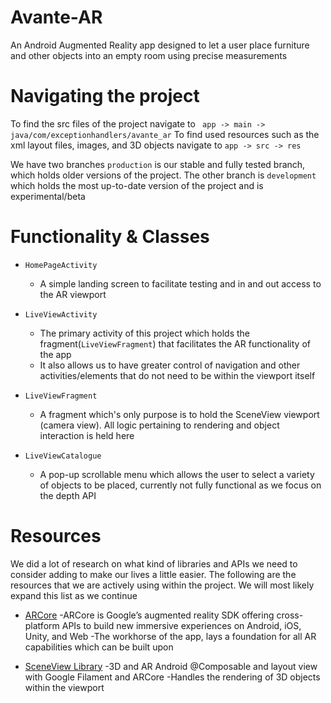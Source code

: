 # Avante-AR 
An Android Augmented Reality app designed to let a user place furniture and other objects into an empty room using precise measurements


# Navigating the project 
To find the src files of the project navigate to ``` app -> main -> java/com/exceptionhandlers/avante_ar```
To find used resources such as the xml layout files, images, and 3D objects navigate to ``` app -> src -> res ```

We have two branches ``` production ``` is our stable and fully tested branch, which holds older versions of the project.
The other branch is ``` development ``` which holds the most up-to-date version of the project and is experimental/beta

# Functionality & Classes

* ```HomePageActivity```
  - A simple landing screen to facilitate testing and in and out access to the AR viewport

* ```LiveViewActivity```
  - The primary activity of this project which holds the fragment(```LiveViewFragment```) that facilitates the AR functionality of the app
  - It also allows us to have greater control of navigation and other activities/elements that do not need to be within the viewport itself
  
* ```LiveViewFragment```
  - A fragment which's only purpose is to hold the SceneView viewport (camera view). All logic pertaining to rendering and object interaction is held here

* ```LiveViewCatalogue```
  - A pop-up scrollable menu which allows the user to select a variety of objects to be placed, currently not fully functional as we focus on the depth API

 # Resources
 We did a lot of research on what kind of libraries and APIs we need to consider adding to make our lives a little easier. The following are the resources that we are actively using within the project. We will most likely expand this list as we continue

* [ARCore](https://developers.google.com/ar)
  -ARCore is Google’s augmented reality SDK offering cross-platform APIs to build new immersive experiences on Android, iOS, Unity, and Web
  -The workhorse of the app, lays a foundation for all AR capabilities which can be built upon

* [SceneView Library](https://github.com/SceneView/sceneview-android)
  -3D and AR Android @Composable and layout view with Google Filament and ARCore
  -Handles the rendering of 3D objects within the viewport


 

